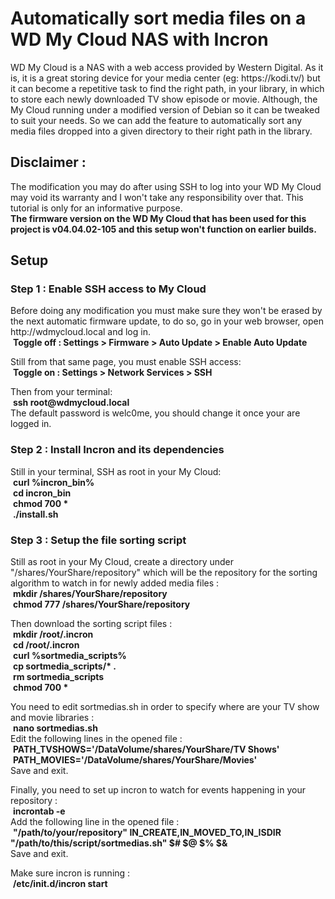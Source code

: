 # Automatically sort media files on a WD My Cloud NAS with Incron

<p>
WD My Cloud is a NAS with a web access provided by Western Digital.
As it is, it is a great storing device for your media center
(eg: https://kodi.tv/) but it can become a repetitive task to find
the right path, in your library, in which to store each newly
downloaded TV show episode or movie. Although, the My Cloud running
under a modified version of Debian so it can be tweaked to suit
your needs. So we can add the feature to automatically sort any
media files dropped into a given directory to their right path in
the library.
</p>

<h2>Disclaimer :</h2>
<p>
The modification you may do after using SSH to log into your WD My
Cloud may void its warranty and I won't take any responsibility
over that. This tutorial is only for an informative purpose.<br/>
<b>The firmware version on the WD My Cloud that has been used for this
project is v04.04.02-105 and this setup won't function on earlier
builds.</b>
</p>

<h2>Setup</h2>
<h3>Step 1 : Enable SSH access to My Cloud</h3>
<p>
Before doing any modification you must make sure they won't be
erased by the next automatic firmware update, to do so, go in your
web browser, open http://wdmycloud.local and log in.<br/>
&nbsp;<b>Toggle off : Settings > Firmware > Auto Update > Enable Auto Update </b><br/>
</p>
<p>
Still from that same page, you must enable SSH access:<br/>
&nbsp;<b>Toggle on : Settings > Network Services > SSH</b>
</p>
Then from your terminal: <br/>
&nbsp;<b>ssh root@wdmycloud.local</b><br/>
The default password is welc0me, you should change it once your are
logged in.
</p>

<h3>Step 2 : Install Incron and its dependencies</h3>
<p>
Still in your terminal, SSH as root in your My Cloud:<br/>
&nbsp;<b>curl %incron_bin%</b><br/>
&nbsp;<b>cd incron_bin</b><br/>
&nbsp;<b>chmod 700 *</b><br/>
&nbsp;<b>./install.sh</b><br/>
</p>

<h3>Step 3 : Setup the file sorting script</h3>
<p>
Still as root in your My Cloud, create a directory under
"/shares/YourShare/repository" which will be the repository for the
sorting algorithm to watch in for newly added media files :<br/>
&nbsp;<b>mkdir /shares/YourShare/repository</b><br/>
&nbsp;<b>chmod 777 /shares/YourShare/repository</b><br/>
</p>
<p>
Then download the sorting script files :<br/>
&nbsp;<b>mkdir /root/.incron</b><br/>
&nbsp;<b>cd /root/.incron</b><br/>
&nbsp;<b>curl %sortmedia_scripts%</b><br/>
&nbsp;<b>cp sortmedia_scripts/* .</b><br/>
&nbsp;<b>rm sortmedia_scripts</b><br/>
&nbsp;<b>chmod 700 *</b><br/>
</p>
<p>
You need to edit sortmedias.sh in order to specify where are your
TV show and movie libraries :<br/>
&nbsp;<b>nano sortmedias.sh</b><br/>
Edit the following lines in the opened file :
&nbsp;<b>PATH_TVSHOWS='/DataVolume/shares/YourShare/TV Shows'</b><br/>
&nbsp;<b>PATH_MOVIES='/DataVolume/shares/YourShare/Movies'</b><br/>
Save and exit.
</p>
<p>
Finally, you need to set up incron to watch for events happening in
your repository :<br/>
&nbsp;<b>incrontab -e</b><br/>
Add the following line in the opened file :<br/>
&nbsp;<b>"/path/to/your/repository" IN_CREATE,IN_MOVED_TO,IN_ISDIR "/path/to/this/script/sortmedias.sh" $# $@ $% $&</b><br/>
Save and exit.<br/>
</p>
<p>
Make sure incron is running :<br/>
&nbsp;<b>/etc/init.d/incron start</b><br/>
</p>
